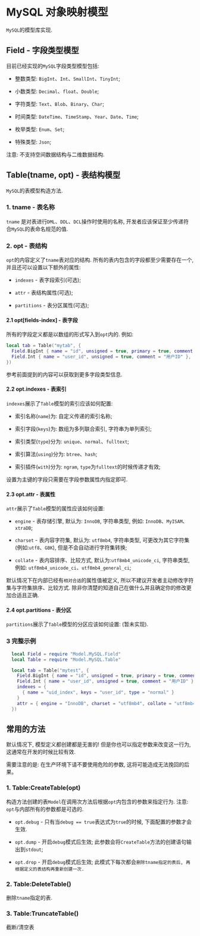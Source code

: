 # MySQL 对象映射模型

  `MySQL`的模型库实现.

## Field - 字段类型模型

  目前已经实现的`MySQL`字段类型模型包括:

  * 整数类型: `BigInt`、`Int`、`SmallInt`、`TinyInt`;

  * 小数类型: `Decimal`、`float`、`Double`;

  * 字符类型: `Text`、`Blob`、`Binary`、`Char`;

  * 时间类型: `DateTime`、`TimeStamp`、`Year`、`Date`、`Time`;

  * 枚举类型: `Enum`、`Set`;

  * 特殊类型: `Json`;

  注意: 不支持空间数据结构与二维数据结构.

## Table(tname, opt) - 表结构模型

  `MySQL`的表模型构造方法.

### 1. tname - 表名称

  `tname` 是对表进行`DML`、`DDL`、`DCL`操作时使用的名称, 开发者应该保证至少传递符合`MySQL`的表命名规范的值.

### 2. opt  - 表结构

  `opt`的内容定义了`tname`表对应的结构. 所有的表内包含的字段都至少需要存在一个, 并且还可以设置以下额外的属性:

  * `indexes` - 表字段索引(可选);

  * `attr` - 表结构属性(可选);

  * `partitions` - 表分区属性(可选);

#### 2.1 opt[fields-index] - 表字段

  所有的字段定义都是以数组的形式写入到`opt`内的. 例如:

```lua
local tab = Table("mytab", {
  Field.BigInt { name = "id", unsigned = true, primary = true, comment = "自增ID"},
  Field.Int { name = "user_id", unsigned = true, comment = "用户ID" },
})
```

  参考前面提到的内容可以获取到更多字段类型信息.

#### 2.2 opt.indexes - 表索引

  `indexes`展示了`Table`模型的索引应该如何配置:
  
  * 索引名称(`name`)为: 自定义传递的索引名称;

  * 索引字段(`keys`)为: 数组为多列联合索引, 字符串为单列索引;
  
  * 索引类型(`type`)分为: `unique`、`normal`、`fulltext`;

  * 索引算法(`using`)分为: `btree`、`hash`;

  * 索引插件(`with`)分为: `ngram`, `type`为`fulltext`的时候传递才有效;

  设置为主键的字段只需要在字段参数属性内指定即可.

#### 2.3 opt.attr - 表属性

  `attr`展示了`Table`模型的属性应该如何设置:

  * `engine`  - 表存储引擎, 默认为: `InnoDB`, 字符串类型, 例如: `InnoDB`、`MyISAM`、`xtraDB`;

  * `charset` - 表内容字符集, 默认为: `utf8mb4`, 字符串类型, 可更改为其它字符集(例如:`utf8`、`GBK`), 但是不会自动进行字符集转换;

  * `collate` - 表内容排序、比较方式, 默认为:`utf8mb4_unicode_ci`, 字符串类型, 例如: `utf8mb4_unicode_ci`、`utf8mb4_general_ci`;

  默认情况下在内部已经有`相对合适`的属性值被定义, 所以不建议开发者主动修改字符集与字符集排序、比较方式. 除非你清楚的知道自己在做什么并且确定你的修改更加合适且正确.

#### 2.4 opt.partitions - 表分区

  `partitions`展示了`Table`模型的分区应该如何设置: (暂未实现).

### 3 完整示例

```lua
  local Field = require "Model.MySQL.Field"
  local Table = require "Model.MySQL.Table"

  local tab = Table("mytest", {
    Field.BigInt { name = "id", unsigned = true, primary = true, comment = "自增ID"},
    Field.Int { name = "user_id", unsigned = true, comment = "用户ID" },
    indexes = {
      { name = "uid_index", keys = "user_id", type = "normal" }
    }
    attr = { engine = "InnoDB", charset = "utf8mb4", collate = "utf8mb4_unicode_ci" },
  })
```

## 常用的方法

  默认情况下, 模型定义都创建都是无害的! 但是你也可以指定参数来改变这一行为, 这通常在开发的时候比较有效.

  需要注意的是: 在生产环境下请不要使用危险的参数, 这将可能造成无法挽回的后果。

### 1. Table:CreateTable(opt)

  构造方法创建的表`Model`在调用次方法后根据`opt`内包含的参数来指定行为. 注意: `opt`与内部所有的参数都是可选的.

  * `opt.debug` - 只有当`debug == true`表达式为`true`的时候, 下面配置的参数才会生效.

  * `opt.dump` - 开启`debug`模式后生效; 此参数会将`CreateTable`方法的创建语句输出到`stdout`;

  * `opt.drop` - 开启`debug`模式后生效; 此模式下每次都会`删除tname指定的表后, 再根据定义的表结构再重新创建一次.`

### 2. Table:DeleteTable()

  删除`tname`指定的表.

### 3. Table:TruncateTable()

  截断/清空表

